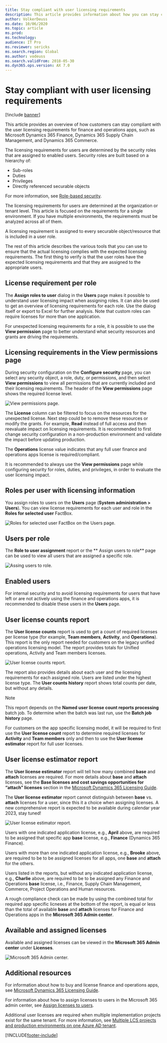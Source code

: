 ```yaml
---
title: Stay compliant with user licensing requirements
description: This article provides information about how you can stay compliant with the user licensing requirements for finance and operations apps.
author: VolkerDeuss
ms.date: 10/06/2020
ms.topic: article
ms.prod: 
ms.technology: 
audience: IT Pro
ms.reviewer: sericks
ms.search.region: Global
ms.author: vodeuss
ms.search.validFrom: 2018-05-30
ms.dyn365.ops.version: AX 7.0
---
```


# Stay compliant with user licensing requirements

[!include [banner](../includes/banner.md)]

This article provides an overview of how customers can stay compliant with the user licensing requirements for finance and operations apps, such as Microsoft Dynamics 365 Finance, Dynamics 365 Supply Chain Management, and Dynamics 365 Commerce.

The licensing requirements for users are determined by the security roles that are assigned to enabled users. Security roles are built based on a hierarchy of:

- Sub-roles
- Duties
- Privileges
- Directly referenced securable objects 

For more information, see [Role-based security](./role-based-security.md).

The licensing requirements for users are determined at the organization or tenant level. This article is focused on the requirements for a single environment. If you have multiple environments, the requirements must be analyzed across all of them.

A licensing requirement is assigned to every securable object/resource that is included in a user role. 

The rest of this article describes the various tools that you can use to ensure that the actual licensing complies with the expected licensing requirements. The first thing to verify is that the user roles have the expected licensing requirements and that they are assigned to the appropriate users.

## License requirement per role

The **Assign roles to user** dialog in the **Users** page makes it possible to understand user licensing impact when assigning roles. It can also be used to get an overview of licensing requirements for each role. Use the dialog itself or export to Excel for further analysis. Note that custom roles can require licenses for more than one application.

For unexpected licensing requirements for a role, it is possible to use the **View permission** page to better understand what security resources and grants are driving the requirements. 

## Licensing requirements in the View permissions page

During security configuration on the **Configure security** page, you can select any security object, a role, duty, or permissions, and then select **View permissions** to view all permissions that are currently included and their licensing requirements. The header of the **View permissions** page shows the required license level.

![View permissions page.](media/View-permissons2.png)

The **License** column can be filtered to focus on the resources for the unexpected license. Next step could be to remove these resources or modify the grants. For example, **Read** instead of full access and then reevaluate impact on licensing requirements. It is recommended to first change security configuration in a non-production environment and validate the impact before updating production. 

The **Operations** license value indicates that any full user finance and operations apps license is required/compliant.  

It is recommended to always use the **View permissions** page while configuring security for roles, duties, and privileges, in order to evaluate the user licensing impact.

## Roles per user with licensing information

You assign roles to users on the **Users** page (**System administration \> Users**). You can view license requirements for each user and role in the **Roles for selected user** FactBox.

![Roles for selected user FactBox on the Users page.](media/Roles-for-selected-user2.png)

## Users per role

The **Role to user assignment** report or the ** Assign users to role** page can be used to view all users that are assigned a specific role.

![Assing users to role.](media/Assign-roles-to-user.png)

## Enabled users

For internal security and to avoid licensing requirements for users that have left or are not actively using the finance and operations apps, it is recommended to disable these users in the **Users** page.

## User license counts report

The **User license counts** report is used to get a count of required licenses per license type (for example, **Team members**, **Activity**, and **Operations**). This report is the only report needed for customers on the legacy unified operations licensing model. The report provides totals for Unified operations, Activity and Team members licenses. 

![User license counts report.](media/User-count-report2.png)

The report also provides details about each user and the licensing requirements for each assigned role. Users are listed under the highest license type. 
The **User counts history** report shows total counts per date, but without any details.

> [!NOTE]
> This report depends on the **Named user license count reports processing** batch job. To determine when the batch was last run, use the **Batch job history** page.

For customers on the app specific licensing model, it will be required to first use the **User license count** report to determine required licenses for **Activity** and **Team members** only and then to use the **User license estimator** report for full user licenses.

## User license estimator report

The **User license estimator** report will tell how many combined **base** and **attach** licenses are required. For more details about **base** and **attach** licenses, see the **Base licenses and cost savings opportunities for “attach” licenses** section in the [Microsoft Dynamics 365 Licensing Guide](https://go.microsoft.com/fwlink/?LinkId=866544&amp;clcid=0x409). 

The **User license estimator** report cannot distinguish between **base** vs. **attach** licenses for a user, since this it a choice when assigning licenses. A new comprehensive report is expected to be available during calendar year 2023, stay tuned!

![User license estimator report.](media/User-license-estimator2.png)

Users with one indicated application license, e.g., **April** above, are required to be assigned that specific app **base** license, e.g., **Finance** (Dynamics 365 Finance). 

Users with more than one indicated application license, e.g., **Brooke** above, are required to be to be assigned licenses for all apps, one **base** and **attach** for the others. 

Users listed in the reports, but without any indicated application license, e.g., **Charlie** above, are required to be to be assigned any Finance and Operations **base** license, i.e., Finance, Supply Chain Management, Commerce, Project Operations and Human resources. 

A rough compliance check can be made by using the combined total for required app specific licneses at the bottom of the report, is equal or less than the total of available **base** and **attach** licenses for Finance and Operations apps in the **Microsoft 365 Admin center**. 

## Available and assigned licenses

Available and assigned licenses can be viewed in the **Microsoft 365 Admin center** under **Licenses**.

![Microsoft 365 Admin center.](media/M365-admin-center.png)

## Additional resources

For information about how to buy and license finance and operations apps, see [Microsoft Dynamics 365 Licensing Guide](https://go.microsoft.com/fwlink/?LinkId=866544&amp;clcid=0x409).

For information about how to assign licenses to users in the Microsoft 365 admin center, see [Assign licenses to users](/microsoft-365/admin/manage/assign-licenses-to-users).

Additional user licenses are required when multiple implementation projects exist for the same tenant. For more information, see [Multiple LCS projects and production environments on one Azure AD tenant](../../fin-ops/get-started/implement-multiple-projects-aad-tenant.md#licensing-requirements).


[!INCLUDE[footer-include](../../../includes/footer-banner.md)]

